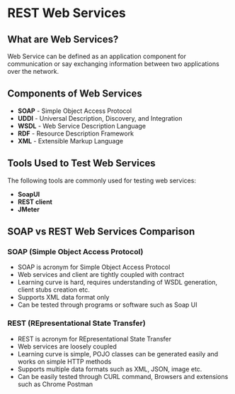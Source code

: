 # REST Web Services

## What are Web Services?
Web Service can be defined as an application component for communication or say exchanging information between two applications over the network.

## Components of Web Services
* **SOAP** - Simple Object Access Protocol
* **UDDI** - Universal Description, Discovery, and Integration
* **WSDL** - Web Service Description Language
* **RDF** - Resource Description Framework
* **XML** - Extensible Markup Language

## Tools Used to Test Web Services
The following tools are commonly used for testing web services:

* **SoapUI**
* **REST client**
* **JMeter**

## SOAP vs REST Web Services Comparison

### SOAP (Simple Object Access Protocol)
* SOAP is acronym for Simple Object Access Protocol
* Web services and client are tightly coupled with contract
* Learning curve is hard, requires understanding of WSDL generation, client stubs creation etc.
* Supports XML data format only
* Can be tested through programs or software such as Soap UI

### REST (REpresentational State Transfer)
* REST is acronym for REpresentational State Transfer
* Web services are loosely coupled
* Learning curve is simple, POJO classes can be generated easily and works on simple HTTP methods
* Supports multiple data formats such as XML, JSON, image etc.
* Can be easily tested through CURL command, Browsers and extensions such as Chrome Postman